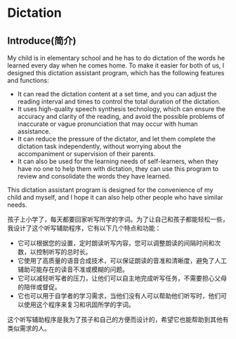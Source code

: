 # Dictation
## Introduce(简介)
My child is in elementary school and he has to do dictation of the words he learned every day when he comes home. To make it easier for both of us, I designed this dictation assistant program, which has the following features and functions:

+ It can read the dictation content at a set time, and you can adjust the reading interval and times to control the total duration of the dictation.
+ It uses high-quality speech synthesis technology, which can ensure the accuracy and clarity of the reading, and avoid the possible problems of inaccurate or vague pronunciation that may occur with human assistance.
+ It can reduce the pressure of the dictator, and let them complete the dictation task independently, without worrying about the accompaniment or supervision of their parents.
+ It can also be used for the learning needs of self-learners, when they have no one to help them with dictation, they can use this program to review and consolidate the words they have learned.

This dictation assistant program is designed for the convenience of my child and myself, and I hope it can also help other people who have similar needs.


孩子上小学了，每天都要回家听写所学的字词。为了让自己和孩子都能轻松一些，我设计了这个听写辅助程序，它有以下几个特点和功能：

+ 它可以根据您的设置，定时朗读听写内容，您可以调整朗读的间隔时间和次数，以控制听写的总时长。
+ 它使用了高质量的语音合成技术，可以保证朗读的音准和清晰度，避免了人工辅助可能存在的读音不准或模糊的问题。
+ 它可以减轻听写者的压力，让他们可以自主地完成听写任务，不需要担心父母的陪伴或督促。
+ 它也可以用于自学者的学习需求，当他们没有人可以帮助他们听写时，他们可以使用这个程序来复习和巩固所学的字词。

这个听写辅助程序是我为了孩子和自己的方便而设计的，希望它也能帮助到其他有类似需求的人。